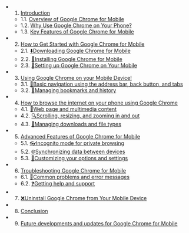 <!-- vscode-markdown-toc -->
* 1. [Introduction](#Introduction)
	* 1.1. [Overview of Google Chrome for Mobile](#OverviewofGoogleChromeforMobile)
	* 1.2. [Why Use Google Chrome on Your Phone?](#WhyUseGoogleChromeonYourPhone)
	* 1.3. [Key Features of Google Chrome for Mobile](#KeyFeaturesofGoogleChromeforMobile)
* 2. [How to Get Started with Google Chrome for Mobile](#HowtoGetStartedwithGoogleChromeforMobile)
	* 2.1. [:arrow_down:Downloading Google Chrome for Mobile](#arrow_down:DownloadingGoogleChromeforMobile)
	* 2.2. [:baggage_claim:Installing Google Chrome for Mobile](#baggage_claim:InstallingGoogleChromeforMobile)
	* 2.3. [:nut_and_bolt:Setting up Google Chrome on Your Mobile](#nut_and_bolt:SettingupGoogleChromeonYourMobile)
* 3. [Using Google Chrome on your Mobile Device!](#UsingGoogleChromeonyourMobileDevice)
	* 3.1. [:compass:Basic navigation using the address bar, back button, and tabs](#compass:Basicnavigationusingtheaddressbarbackbuttonandtabs)
	* 3.2. [:bookmark:Managing bookmarks and history](#bookmark:Managingbookmarksandhistory)
* 4. [How to browse the internet on your phone using Google Chrome](#HowtobrowsetheinternetonyourphoneusingGoogleChrome)
	* 4.1. [:satellite:Web page and multimedia content](#satellite:Webpageandmultimediacontent)
	* 4.2. [:mag:Scrolling, resizing, and zooming in and out](#mag:Scrollingresizingandzoominginandout)
	* 4.3. [:file_folder:Managing downloads and file types](#file_folder:Managingdownloadsandfiletypes)
* 5. [Advanced Features of Google Chrome for Mobile](#AdvancedFeaturesofGoogleChromeforMobile)
	* 5.1. [:eyeglasses:Incognito mode for private browsing](#eyeglasses:Incognitomodeforprivatebrowsing)
	* 5.2. [:globe_with_meridians:Synchronizing data between devices](#globe_with_meridians:Synchronizingdatabetweendevices)
	* 5.3. [:wrench:Customizing your options and settings](#wrench:Customizingyouroptionsandsettings)
* 6. [Troubleshooting Google Chrome for Mobile](#TroubleshootingGoogleChromeforMobile)
	* 6.1. [:triangular_flag_on_post:Common problems and error messages](#triangular_flag_on_post:Commonproblemsanderrormessages)
	* 6.2. [:question:Getting help and support](#question:Gettinghelpandsupport)
* 7. [:x:Uninstall Google Chrome from Your Mobile Device](#x:UninstallGoogleChromefromYourMobileDevice)
* 8. [Conclusion](#Conclusion)
* 9. [Future developments and updates for Google Chrome for Mobile](#FuturedevelopmentsandupdatesforGoogleChromeforMobile)
